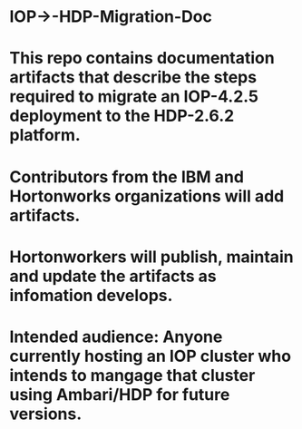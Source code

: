 # IOP->-HDP-Migration-Doc
# This repo contains documentation artifacts that describe the steps required to migrate an IOP-4.2.5 deployment to the HDP-2.6.2 platform.
# Contributors from the IBM and Hortonworks organizations will add artifacts.
# Hortonworkers will publish, maintain and update the artifacts as infomation develops.
# Intended audience: Anyone currently hosting an IOP cluster who intends to mangage that cluster using Ambari/HDP for future versions.
